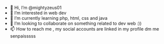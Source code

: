 - 👋 Hi, I’m @mightyzeus01
- 👀 I’m interested in web dev
- 🌱 I’m currently learning php, html, css and java
- 💞️ I’m looking to collaborate on something related to dev web :))
- 📫 How to reach me , my social accounts are linked in my profile dm me senpaisssss

<!---
mightyzeus01/mightyzeus01 is a ✨ special ✨ repository because its `README.md` (this file) appears on your GitHub profile.
You can click the Preview link to take a look at your changes.
--->

